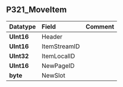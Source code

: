 ## P321\_MoveItem ##
| **Datatype** | **Field** | **Comment** |
|:-------------|:----------|:------------|
| **UInt16** | Header |  |
| **UInt16** | ItemStreamID |  |
| **UInt32** | ItemLocalID |  |
| **UInt16** | NewPageID |  |
| **byte** | NewSlot |  |